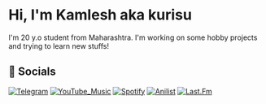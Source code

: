 
# Hi, I'm Kamlesh aka kurisu

I'm 20 y.o student from Maharashtra. I'm working on some hobby projects and trying to learn new stuffs!




## 🔗 Socials
[![Telegram](https://img.shields.io/badge/Telegram-2CA5E0?style=for-the-badge&logo=telegram&logoColor=white)](https://t.me/too_lazy_to_type_a_username/)
[![YouTube_Music](https://img.shields.io/badge/YouTube_Music-FF0000?style=for-the-badge&logo=youtube-music&logoColor=white)](https://music.youtube.com/channel/UC-3DOzvvTgBMGZvt9B47FHA?si=gNIKNfBPyR8D0SDs/)
[![Spotify](https://img.shields.io/badge/Spotify-1ED760?&style=for-the-badge&logo=spotify&logoColor=white)](https://open.spotify.com/user/04xzefea77uh7e7vrlkco96fe?si=2de5cec4d2724e66/)
[![Anilist](https://img.shields.io/badge/AniList-02A9FF?style=for-the-badge&logo=AniList&logoColor=white)](https://anilist.co/user/Kurisu015/)
[![Last.Fm](https://img.shields.io/badge/last.fm-D51007?style=for-the-badge&logo=last.fm&logoColor=white)](https://www.last.fm/user/Kurisu_015)
